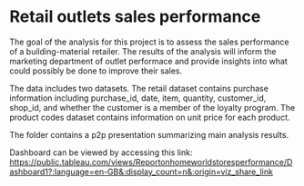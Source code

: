 
# Retail outlets sales performance
The goal of the analysis for this project is to assess the sales performance of a building-material retailer. The results of the analysis will inform the marketing department of outlet performace and provide insights into what could possibly be done to improve their sales.

The data includes two datasets. The retail dataset contains purchase information including purchase_id, date, item, quantity, customer_id, shop_id, and whether the customer is a member of the loyalty program. The product codes dataset contains information on unit price for each product.

The folder contains a p2p presentation summarizing main analysis results. 

Dashboard can be viewed by accessing this link: https://public.tableau.com/views/Reportonhomeworldstoresperformance/Dashboard1?:language=en-GB&:display_count=n&:origin=viz_share_link 

